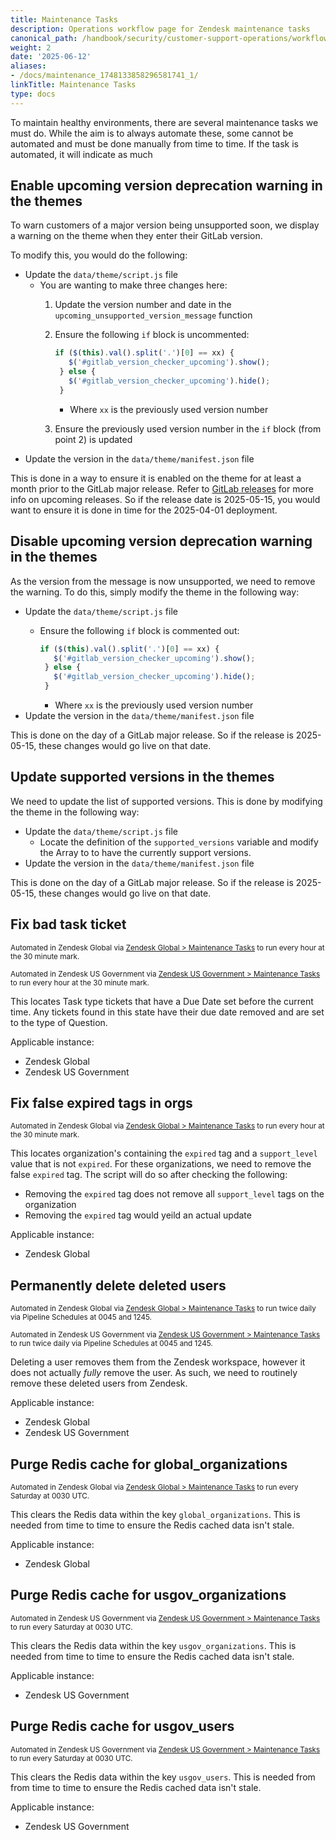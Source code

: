 ```yaml
---
title: Maintenance Tasks
description: Operations workflow page for Zendesk maintenance tasks
canonical_path: /handbook/security/customer-support-operations/workflows/zendesk/maintenance
weight: 2
date: '2025-06-12'
aliases:
- /docs/maintenance_1748133858296581741_1/
linkTitle: Maintenance Tasks
type: docs
---
```


To maintain healthy environments, there are several maintenance tasks we must do. While the aim is to always automate these, some cannot be automated and must be done manually from time to time. If the task is automated, it will indicate as much

## Enable upcoming version deprecation warning in the themes

To warn customers of a major version being unsupported soon, we display a warning on the theme when they enter their GitLab version.

To modify this, you would do the following:

- Update the `data/theme/script.js` file
  - You are wanting to make three changes here:
    1. Update the version number and date in the `upcoming_unsupported_version_message` function
    1. Ensure the following `if` block is uncommented:

       ```javascript
       if ($(this).val().split('.')[0] == xx) {
          $('#gitlab_version_checker_upcoming').show();
        } else {
          $('#gitlab_version_checker_upcoming').hide();
        }
       ```

       - Where `xx` is the previously used version number
    1. Ensure the previously used version number in the `if` block (from point 2) is updated
- Update the version in the `data/theme/manifest.json` file

This is done in a way to ensure it is enabled on the theme for at least a month prior to the GitLab major release. Refer to [GitLab releases](https://about.gitlab.com/releases/) for more info on upcoming releases. So if the release date is 2025-05-15, you would want to ensure it is done in time for the 2025-04-01 deployment.

## Disable upcoming version deprecation warning in the themes

As the version from the message is now unsupported, we need to remove the warning. To do this, simply modify the theme in the following way:

- Update the `data/theme/script.js` file
  - Ensure the following `if` block is commented out:

    ```javascript
    if ($(this).val().split('.')[0] == xx) {
       $('#gitlab_version_checker_upcoming').show();
     } else {
       $('#gitlab_version_checker_upcoming').hide();
     }
    ```

    - Where `xx` is the previously used version number
- Update the version in the `data/theme/manifest.json` file

This is done on the day of a GitLab major release. So if the release is 2025-05-15, these changes would go live on that date.

## Update supported versions in the themes

We need to update the list of supported versions. This is done by modifying the theme in the following way:

- Update the `data/theme/script.js` file
  - Locate the definition of the `supported_versions` variable and modify the Array to to have the currently support versions.
- Update the version in the `data/theme/manifest.json` file

This is done on the day of a GitLab major release. So if the release is 2025-05-15, these changes would go live on that date.

## Fix bad task ticket

<sup>Automated in Zendesk Global via [Zendesk Global > Maintenance Tasks](https://gitlab.com/gitlab-support-readiness/zendesk-global/maintenance-tasks) to run every hour at the 30 minute mark.</sup>

<sup>Automated in Zendesk US Government via [Zendesk US Government > Maintenance Tasks](https://gitlab.com/gitlab-support-readiness/zendesk-us-government/maintenance-tasks) to run every hour at the 30 minute mark.</sup>

This locates Task type tickets that have a Due Date set before the current time. Any tickets found in this state have their due date removed and are set to the type of Question.

Applicable instance:

- Zendesk Global
- Zendesk US Government

## Fix false expired tags in orgs

<sup>Automated in Zendesk Global via [Zendesk Global > Maintenance Tasks](https://gitlab.com/gitlab-support-readiness/zendesk-global/maintenance-tasks) to run every hour at the 30 minute mark.</sup>

This locates organization's containing the `expired` tag and a `support_level` value that is not `expired`. For these organizations, we need to remove the false `expired` tag. The script will do so after checking the following:

- Removing the `expired` tag does not remove all `support_level` tags on the organization
- Removing the `expired` tag would yeild an actual update

Applicable instance:

- Zendesk Global

## Permanently delete deleted users

<sup>Automated in Zendesk Global via [Zendesk Global > Maintenance Tasks](https://gitlab.com/gitlab-support-readiness/zendesk-global/maintenance-tasks) to run twice daily via Pipeline Schedules at 0045 and 1245.</sup>

<sup>Automated in Zendesk US Government via [Zendesk US Government > Maintenance Tasks](https://gitlab.com/gitlab-support-readiness/zendesk-us-government/maintenance-tasks) to run twice daily via Pipeline Schedules at 0045 and 1245.</sup>

Deleting a user removes them from the Zendesk workspace, however it does not actually _fully_ remove the user. As such, we need to routinely remove these deleted users from Zendesk.

Applicable instance:

- Zendesk Global
- Zendesk US Government

## Purge Redis cache for global_organizations

<sup>Automated in Zendesk Global via [Zendesk Global > Maintenance Tasks](https://gitlab.com/gitlab-support-readiness/zendesk-global/maintenance-tasks) to run every Saturday at 0030 UTC.</sup>

This clears the Redis data within the key `global_organizations`. This is needed from time to time to ensure the Redis cached data isn't stale.

Applicable instance:

- Zendesk Global

## Purge Redis cache for usgov_organizations

<sup>Automated in Zendesk US Government via [Zendesk US Government > Maintenance Tasks](https://gitlab.com/gitlab-support-readiness/zendesk-us-government/maintenance-tasks) to run every Saturday at 0030 UTC.</sup>

This clears the Redis data within the key `usgov_organizations`. This is needed from time to time to ensure the Redis cached data isn't stale.

Applicable instance:

- Zendesk US Government

## Purge Redis cache for usgov_users

<sup>Automated in Zendesk US Government via [Zendesk US Government > Maintenance Tasks](https://gitlab.com/gitlab-support-readiness/zendesk-us-government/maintenance-tasks) to run every Saturday at 0030 UTC.</sup>

This clears the Redis data within the key `usgov_users`. This is needed from from time to time to ensure the Redis cached data isn't stale.

Applicable instance:

- Zendesk US Government
